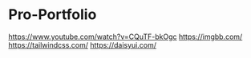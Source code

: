 # Pro-Portfolio

https://www.youtube.com/watch?v=CQuTF-bkOgc
https://imgbb.com/
https://tailwindcss.com/
https://daisyui.com/